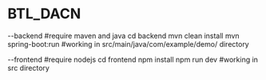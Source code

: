 # BTL_DACN
--backend 
#require maven and java
cd backend
mvn clean install
mvn spring-boot:run
#working in src/main/java/com/example/demo/ directory

--frontend
#require nodejs
cd frontend
npm install
npm run dev
#working in src directory
